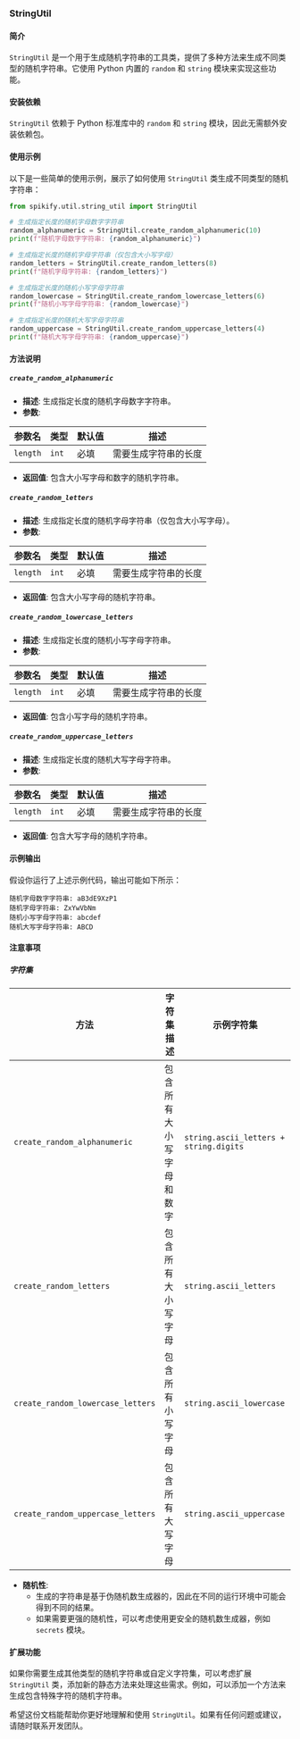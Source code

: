 ### StringUtil

#### 简介

`StringUtil` 是一个用于生成随机字符串的工具类，提供了多种方法来生成不同类型的随机字符串。它使用 Python 内置的 `random` 和
`string` 模块来实现这些功能。

#### 安装依赖

`StringUtil` 依赖于 Python 标准库中的 `random` 和 `string` 模块，因此无需额外安装依赖包。

#### 使用示例

以下是一些简单的使用示例，展示了如何使用 `StringUtil` 类生成不同类型的随机字符串：

```python
from spikify.util.string_util import StringUtil

# 生成指定长度的随机字母数字字符串
random_alphanumeric = StringUtil.create_random_alphanumeric(10)
print(f"随机字母数字字符串: {random_alphanumeric}")

# 生成指定长度的随机字母字符串（仅包含大小写字母）
random_letters = StringUtil.create_random_letters(8)
print(f"随机字母字符串: {random_letters}")

# 生成指定长度的随机小写字母字符串
random_lowercase = StringUtil.create_random_lowercase_letters(6)
print(f"随机小写字母字符串: {random_lowercase}")

# 生成指定长度的随机大写字母字符串
random_uppercase = StringUtil.create_random_uppercase_letters(4)
print(f"随机大写字母字符串: {random_uppercase}")
```

#### 方法说明

##### `create_random_alphanumeric`

- **描述**: 生成指定长度的随机字母数字字符串。
- **参数**:

| 参数名      | 类型    | 默认值 | 描述         |
|----------|-------|-----|------------|
| `length` | `int` | 必填  | 需要生成字符串的长度 |

- **返回值**: 包含大小写字母和数字的随机字符串。

##### `create_random_letters`

- **描述**: 生成指定长度的随机字母字符串（仅包含大小写字母）。
- **参数**:

| 参数名      | 类型    | 默认值 | 描述         |
|----------|-------|-----|------------|
| `length` | `int` | 必填  | 需要生成字符串的长度 |

- **返回值**: 包含大小写字母的随机字符串。

##### `create_random_lowercase_letters`

- **描述**: 生成指定长度的随机小写字母字符串。
- **参数**:

| 参数名      | 类型    | 默认值 | 描述         |
|----------|-------|-----|------------|
| `length` | `int` | 必填  | 需要生成字符串的长度 |

- **返回值**: 包含小写字母的随机字符串。

##### `create_random_uppercase_letters`

- **描述**: 生成指定长度的随机大写字母字符串。
- **参数**:

| 参数名      | 类型    | 默认值 | 描述         |
|----------|-------|-----|------------|
| `length` | `int` | 必填  | 需要生成字符串的长度 |

- **返回值**: 包含大写字母的随机字符串。

#### 示例输出

假设你运行了上述示例代码，输出可能如下所示：

```plaintext
随机字母数字字符串: aB3dE9XzP1
随机字母字符串: ZxYwVbNm
随机小写字母字符串: abcdef
随机大写字母字符串: ABCD
```

#### 注意事项

##### 字符集

| 方法                                | 字符集描述        | 示例字符集                                  |
|-----------------------------------|--------------|----------------------------------------|
| `create_random_alphanumeric`      | 包含所有大小写字母和数字 | `string.ascii_letters + string.digits` |
| `create_random_letters`           | 包含所有大小写字母    | `string.ascii_letters`                 |
| `create_random_lowercase_letters` | 包含所有小写字母     | `string.ascii_lowercase`               |
| `create_random_uppercase_letters` | 包含所有大写字母     | `string.ascii_uppercase`               |

- **随机性**:
    - 生成的字符串是基于伪随机数生成器的，因此在不同的运行环境中可能会得到不同的结果。
    - 如果需要更强的随机性，可以考虑使用更安全的随机数生成器，例如 `secrets` 模块。

#### 扩展功能

如果你需要生成其他类型的随机字符串或自定义字符集，可以考虑扩展 `StringUtil` 类，添加新的静态方法来处理这些需求。例如，可以添加一个方法来生成包含特殊字符的随机字符串。

希望这份文档能帮助你更好地理解和使用 `StringUtil`。如果有任何问题或建议，请随时联系开发团队。